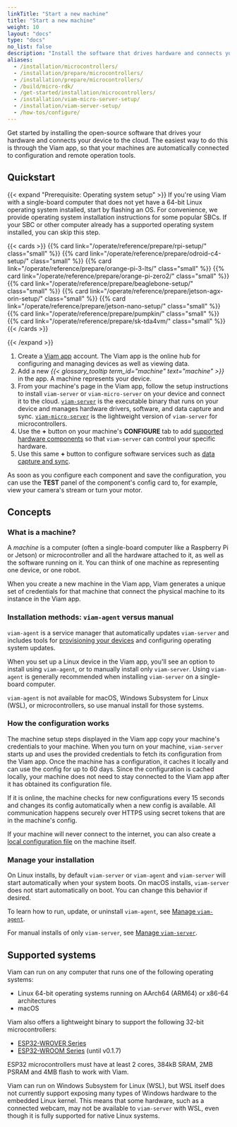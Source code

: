 ```yaml
---
linkTitle: "Start a new machine"
title: "Start a new machine"
weight: 10
layout: "docs"
type: "docs"
no_list: false
description: "Install the software that drives hardware and connects your device to the cloud."
aliases:
  - /installation/microcontrollers/
  - /installation/prepare/microcontrollers/
  - /installation/prepare/microcontrollers/
  - /build/micro-rdk/
  - /get-started/installation/microcontrollers/
  - /installation/viam-micro-server-setup/
  - /installation/viam-server-setup/
  - /how-tos/configure/
---
```


Get started by installing the open-source software that drives your hardware and connects your device to the cloud.
The easiest way to do this is through the Viam app, so that your machines are automatically connected to configuration and remote operation tools.

## Quickstart

{{< expand "Prerequisite: Operating system setup" >}}
If you're using Viam with a single-board computer that does not yet have a 64-bit Linux operating system installed, start by flashing an OS.
For convenience, we provide operating system installation instructions for some popular SBCs.
If your SBC or other computer already has a supported operating system installed, you can skip this step.

{{< cards >}}
{{% card link="/operate/reference/prepare/rpi-setup/" class="small" %}}
{{% card link="/operate/reference/prepare/odroid-c4-setup/" class="small" %}}
{{% card link="/operate/reference/prepare/orange-pi-3-lts/" class="small" %}}
{{% card link="/operate/reference/prepare/orange-pi-zero2/" class="small" %}}
{{% card link="/operate/reference/prepare/beaglebone-setup/" class="small" %}}
{{% card link="/operate/reference/prepare/jetson-agx-orin-setup/" class="small" %}}
{{% card link="/operate/reference/prepare/jetson-nano-setup/" class="small" %}}
{{% card link="/operate/reference/prepare/pumpkin/" class="small" %}}
{{% card link="/operate/reference/prepare/sk-tda4vm/" class="small" %}}
{{< /cards >}}

{{< /expand >}}

1. Create a [Viam app](https://app.viam.com) account.
   The Viam app is the online hub for configuring and managing devices as well as viewing data.
1. Add a new _{{< glossary_tooltip term_id="machine" text="machine" >}}_ in the app.
   A machine represents your device.
1. From your machine's page in the Viam app, follow the setup instructions to install `viam-server` or `viam-micro-server` on your device and connect it to the cloud.
   [`viam-server`](/operate/reference/viam-server/) is the executable binary that runs on your device and manages hardware drivers, software, and data capture and sync.
   [`viam-micro-server`](/operate/reference/viam-micro-server/) is the lightweight version of `viam-server` for microcontrollers.
1. Use the **+** button on your machine's **CONFIGURE** tab to add [supported hardware components](/operate/get-started/supported-hardware/) so that `viam-server` can control your specific hardware.
1. Use this same **+** button to configure software services such as [data capture and sync](/data-ai/capture-data/capture-sync/).

As soon as you configure each component and save the configuration, you can use the **TEST** panel of the component's config card to, for example, view your camera's stream or turn your motor.

## Concepts

### What is a machine?

A _machine_ is a computer (often a single-board computer like a Raspberry Pi or Jetson) or microcontroller and all the hardware attached to it, as well as the software running on it.
You can think of one machine as representing one device, or one robot.

When you create a new machine in the Viam app, Viam generates a unique set of credentials for that machine that connect the physical machine to its instance in the Viam app.

### Installation methods: `viam-agent` versus manual

`viam-agent` is a service manager that automatically updates `viam-server` and includes tools for [provisioning your devices](/manage/fleet/provision/setup/) and configuring operating system updates.

When you set up a Linux device in the Viam app, you'll see an option to install using `viam-agent`, or to manually install only `viam-server`.
Using `viam-agent` is generally recommended when installing `viam-server` on a single-board computer.

`viam-agent` is not available for macOS, Windows Subsystem for Linux (WSL), or microcontrollers, so use manual install for those systems.

### How the configuration works

The machine setup steps displayed in the Viam app copy your machine's credentials to your machine.
When you turn on your machine, `viam-server` starts up and uses the provided credentials to fetch its configuration from the Viam app.
Once the machine has a configuration, it caches it locally and can use the config for up to 60 days.
Since the configuration is cached locally, your machine does not need to stay connected to the Viam app after it has obtained its configuration file.

If it is online, the machine checks for new configurations every 15 seconds and changes its config automatically when a new config is available.
All communication happens securely over HTTPS using secret tokens that are in the machine's config.

If your machine will never connect to the internet, you can also create a [local configuration file](/operate/reference/local-configuration-file/) on the machine itself.

### Manage your installation

On Linux installs, by default `viam-server` or `viam-agent` and `viam-server` will start automatically when your system boots.
On macOS installs, `viam-server` does not start automatically on boot.
You can change this behavior if desired.

To learn how to run, update, or uninstall `viam-agent`, see [Manage `viam-agent`](manage/reference/viam-agent/manage-viam-agent/).

For manual installs of only `viam-server`, see [Manage `viam-server`](/installation/manage-viam-server/).

## Supported systems

Viam can run on any computer that runs one of the following operating systems:

- Linux 64-bit operating systems running on AArch64 (ARM64) or x86-64 architectures
- macOS

Viam also offers a lightweight binary to support the following 32-bit microcontrollers:

- [ESP32-WROVER Series](https://www.espressif.com/en/products/modules/esp32)
- [ESP32-WROOM Series](https://www.espressif.com/en/products/modules/esp32) (until v0.1.7)

ESP32 microcontrollers must have at least 2 cores, 384kB SRAM, 2MB PSRAM and 4MB flash to work with Viam.

Viam can run on Windows Subsystem for Linux (WSL), but WSL itself does not currently support exposing many types of Windows hardware to the embedded Linux kernel.
This means that some hardware, such as a connected webcam, may not be available to `viam-server` with WSL, even though it is fully supported for native Linux systems.

